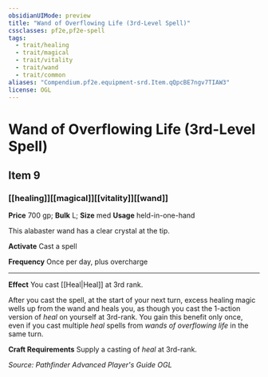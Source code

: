 ```yaml
---
obsidianUIMode: preview
title: "Wand of Overflowing Life (3rd-Level Spell)"
cssclasses: pf2e,pf2e-spell
tags:
  - trait/healing
  - trait/magical
  - trait/vitality
  - trait/wand
  - trait/common
aliases: "Compendium.pf2e.equipment-srd.Item.qQpcBE7ngv7TIAW3"
license: OGL
---
```

# Wand of Overflowing Life (3rd-Level Spell)
## Item 9
### [[healing]][[magical]][[vitality]][[wand]]


**Price** 700 gp; 
**Bulk** L; **Size** med
**Usage** held-in-one-hand

This alabaster wand has a clear crystal at the tip.

**Activate** Cast a spell

**Frequency** Once per day, plus overcharge

* * *

**Effect** You cast [[Heal|Heal]] at 3rd rank.

After you cast the spell, at the start of your next turn, excess healing magic wells up from the wand and heals you, as though you cast the 1-action version of _heal_ on yourself at 3rd-rank. You gain this benefit only once, even if you cast multiple _heal_ spells from _wands of overflowing life_ in the same turn.

**Craft Requirements** Supply a casting of _heal_ at 3rd-rank.

*Source: Pathfinder Advanced Player's Guide*
*OGL*